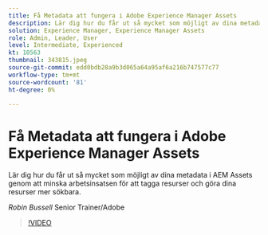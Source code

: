 ```yaml
---
title: Få Metadata att fungera i Adobe Experience Manager Assets
description: Lär dig hur du får ut så mycket som möjligt av dina metadata i AEM Assets genom att minska arbetsinsatsen för att tagga resurser och göra dina resurser mer sökbara.
solution: Experience Manager, Experience Manager Assets
role: Admin, Leader, User
level: Intermediate, Experienced
kt: 10563
thumbnail: 343815.jpeg
source-git-commit: edd0bdb28a9b3d065a64a95af6a216b747577c77
workflow-type: tm+mt
source-wordcount: '81'
ht-degree: 0%

---
```


# Få Metadata att fungera i Adobe Experience Manager Assets

Lär dig hur du får ut så mycket som möjligt av dina metadata i AEM Assets genom att minska arbetsinsatsen för att tagga resurser och göra dina resurser mer sökbara.

*Robin Bussell* Senior Trainer/Adobe

>[!VIDEO](https://video.tv.adobe.com/v/343815/?quality=12&learn=on)
